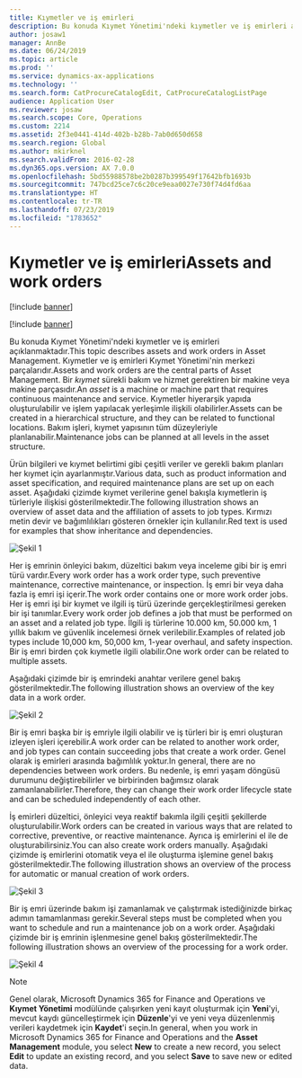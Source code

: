 ```yaml
---
title: Kıymetler ve iş emirleri
description: Bu konuda Kıymet Yönetimi'ndeki kıymetler ve iş emirleri açıklanmaktadır.
author: josaw1
manager: AnnBe
ms.date: 06/24/2019
ms.topic: article
ms.prod: ''
ms.service: dynamics-ax-applications
ms.technology: ''
ms.search.form: CatProcureCatalogEdit, CatProcureCatalogListPage
audience: Application User
ms.reviewer: josaw
ms.search.scope: Core, Operations
ms.custom: 2214
ms.assetid: 2f3e0441-414d-402b-b28b-7ab0d650d658
ms.search.region: Global
ms.author: mkirknel
ms.search.validFrom: 2016-02-28
ms.dyn365.ops.version: AX 7.0.0
ms.openlocfilehash: 5bd55988578be2b0287b399549f17642bfb1693b
ms.sourcegitcommit: 747bcd25ce7c6c20ce9eaa0027e730f74d4fd6aa
ms.translationtype: HT
ms.contentlocale: tr-TR
ms.lasthandoff: 07/23/2019
ms.locfileid: "1783652"
---
```

# <a name="assets-and-work-orders"></a><span data-ttu-id="22a60-103">Kıymetler ve iş emirleri</span><span class="sxs-lookup"><span data-stu-id="22a60-103">Assets and work orders</span></span>

[!include [banner](../../includes/banner.md)]

[!include [banner](../../includes/preview-banner.md)]

<span data-ttu-id="22a60-104">Bu konuda Kıymet Yönetimi'ndeki kıymetler ve iş emirleri açıklanmaktadır.</span><span class="sxs-lookup"><span data-stu-id="22a60-104">This topic describes assets and work orders in Asset Management.</span></span> <span data-ttu-id="22a60-105">Kıymetler ve iş emirleri Kıymet Yönetimi'nin merkezi parçalarıdır.</span><span class="sxs-lookup"><span data-stu-id="22a60-105">Assets and work orders are the central parts of Asset Management.</span></span> <span data-ttu-id="22a60-106">Bir *kıymet* sürekli bakım ve hizmet gerektiren bir makine veya makine parçasıdır.</span><span class="sxs-lookup"><span data-stu-id="22a60-106">An *asset* is a machine or machine part that requires continuous maintenance and service.</span></span> <span data-ttu-id="22a60-107">Kıymetler hiyerarşik yapıda oluşturulabilir ve işlem yapılacak yerleşimle ilişkili olabilirler.</span><span class="sxs-lookup"><span data-stu-id="22a60-107">Assets can be created in a hierarchical structure, and they can be related to functional locations.</span></span> <span data-ttu-id="22a60-108">Bakım işleri, kıymet yapısının tüm düzeyleriyle planlanabilir.</span><span class="sxs-lookup"><span data-stu-id="22a60-108">Maintenance jobs can be planned at all levels in the asset structure.</span></span>

<span data-ttu-id="22a60-109">Ürün bilgileri ve kıymet belirtimi gibi çeşitli veriler ve gerekli bakım planları her kıymet için ayarlanmıştır.</span><span class="sxs-lookup"><span data-stu-id="22a60-109">Various data, such as product information and asset specification, and required maintenance plans are set up on each asset.</span></span> <span data-ttu-id="22a60-110">Aşağıdaki çizimde kıymet verilerine genel bakışla kıymetlerin iş türleriyle ilişkisi gösterilmektedir.</span><span class="sxs-lookup"><span data-stu-id="22a60-110">The following illustration shows an overview of asset data and the affiliation of assets to job types.</span></span> <span data-ttu-id="22a60-111">Kırmızı metin devir ve bağımlılıkları gösteren örnekler için kullanılır.</span><span class="sxs-lookup"><span data-stu-id="22a60-111">Red text is used for examples that show inheritance and dependencies.</span></span>

![Şekil 1](media/05-overview-image.png)

<span data-ttu-id="22a60-113">Her iş emrinin önleyici bakım, düzeltici bakım veya inceleme gibi bir iş emri türü vardır.</span><span class="sxs-lookup"><span data-stu-id="22a60-113">Every work order has a work order type, such preventive maintenance, corrective maintenance, or inspection.</span></span> <span data-ttu-id="22a60-114">İş emri bir veya daha fazla iş emri işi içerir.</span><span class="sxs-lookup"><span data-stu-id="22a60-114">The work order contains one or more work order jobs.</span></span> <span data-ttu-id="22a60-115">Her iş emri işi bir kıymet ve ilgili iş türü üzerinde gerçekleştirilmesi gereken bir işi tanımlar.</span><span class="sxs-lookup"><span data-stu-id="22a60-115">Every work order job defines a job that must be performed on an asset and a related job type.</span></span> <span data-ttu-id="22a60-116">İlgili iş türlerine 10.000 km, 50.000 km, 1 yıllık bakım ve güvenlik incelemesi örnek verilebilir.</span><span class="sxs-lookup"><span data-stu-id="22a60-116">Examples of related job types include 10,000 km, 50,000 km, 1-year overhaul, and safety inspection.</span></span> <span data-ttu-id="22a60-117">Bir iş emri birden çok kıymetle ilgili olabilir.</span><span class="sxs-lookup"><span data-stu-id="22a60-117">One work order can be related to multiple assets.</span></span>

<span data-ttu-id="22a60-118">Aşağıdaki çizimde bir iş emrindeki anahtar verilere genel bakış gösterilmektedir.</span><span class="sxs-lookup"><span data-stu-id="22a60-118">The following illustration shows an overview of the key data in a work order.</span></span>

![Şekil 2](media/06-overview-image.png)

<span data-ttu-id="22a60-120">Bir iş emri başka bir iş emriyle ilgili olabilir ve iş türleri bir iş emri oluşturan izleyen işleri içerebilir.</span><span class="sxs-lookup"><span data-stu-id="22a60-120">A work order can be related to another work order, and job types can contain succeeding jobs that create a work order.</span></span> <span data-ttu-id="22a60-121">Genel olarak iş emirleri arasında bağımlılık yoktur.</span><span class="sxs-lookup"><span data-stu-id="22a60-121">In general, there are no dependencies between work orders.</span></span> <span data-ttu-id="22a60-122">Bu nedenle, iş emri yaşam döngüsü durumunu değiştirebilirler ve birbirinden bağımsız olarak zamanlanabilirler.</span><span class="sxs-lookup"><span data-stu-id="22a60-122">Therefore, they can change their work order lifecycle state and can be scheduled independently of each other.</span></span>

<span data-ttu-id="22a60-123">İş emirleri düzeltici, önleyici veya reaktif bakımla ilgili çeşitli şekillerde oluşturulabilir.</span><span class="sxs-lookup"><span data-stu-id="22a60-123">Work orders can be created in various ways that are related to corrective, preventive, or reactive maintenance.</span></span> <span data-ttu-id="22a60-124">Ayrıca iş emirlerini el ile de oluşturabilirsiniz.</span><span class="sxs-lookup"><span data-stu-id="22a60-124">You can also create work orders manually.</span></span> <span data-ttu-id="22a60-125">Aşağıdaki çizimde iş emirlerini otomatik veya el ile oluşturma işlemine genel bakış gösterilmektedir.</span><span class="sxs-lookup"><span data-stu-id="22a60-125">The following illustration shows an overview of the process for automatic or manual creation of work orders.</span></span>

![Şekil 3](media/07-overview-image.png)

<span data-ttu-id="22a60-127">Bir iş emri üzerinde bakım işi zamanlamak ve çalıştırmak istediğinizde birkaç adımın tamamlanması gerekir.</span><span class="sxs-lookup"><span data-stu-id="22a60-127">Several steps must be completed when you want to schedule and run a maintenance job on a work order.</span></span> <span data-ttu-id="22a60-128">Aşağıdaki çizimde bir iş emrinin işlenmesine genel bakış gösterilmektedir.</span><span class="sxs-lookup"><span data-stu-id="22a60-128">The following illustration shows an overview of the processing for a work order.</span></span>

![Şekil 4](media/08-overview-image.png)

> [!NOTE]
> <span data-ttu-id="22a60-130">Genel olarak, Microsoft Dynamics 365 for Finance and Operations ve **Kıymet Yönetimi** modülünde çalışırken yeni kayıt oluşturmak için **Yeni**'yi, mevcut kaydı güncelleştirmek için **Düzenle**'yi ve yeni veya düzenlenmiş verileri kaydetmek için **Kaydet**'i seçin.</span><span class="sxs-lookup"><span data-stu-id="22a60-130">In general, when you work in Microsoft Dynamics 365 for Finance and Operations and the **Asset Management** module, you select **New** to create a new record, you select **Edit** to update an existing record, and you select **Save** to save new or edited data.</span></span>
